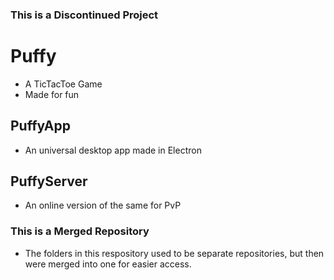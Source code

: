 ### This is a Discontinued Project
# Puffy
- A TicTacToe Game
- Made for fun
## PuffyApp
- An universal desktop app made in Electron
## PuffyServer
- An online version of the same for PvP
### This is a Merged Repository
- The folders in this respository used to be separate repositories, but then were merged into one for easier access. 